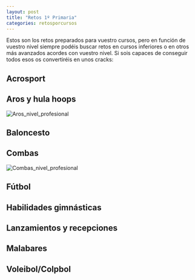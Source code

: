 ```yaml
---
layout: post
title: "Retos 1º Primaria"
categories: retosporcursos
---
```


Estos son los retos preparados para vuestro cursos, pero en función de vuestro nivel siempre podéis buscar retos en cursos inferiores o en otros más avanzados acordes con vuestro nivel. Si sois capaces de conseguir todos esos os convertiréis en unos cracks:

## Acrosport

## Aros y hula hoops

![Aros_nivel_profesional](../images_text/aros_nivel_pro_compressed.jpg)

## Baloncesto

## Combas

![Combas_nivel_profesional](../images_text/comba_nivel_pro_compressed.jpg)

## Fútbol

## Habilidades gimnásticas

## Lanzamientos y recepciones

## Malabares

## Voleibol/Colpbol
